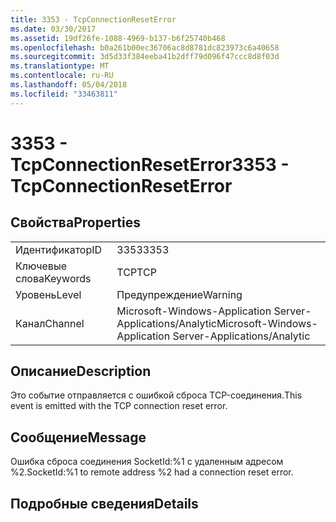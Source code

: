 ```yaml
---
title: 3353 - TcpConnectionResetError
ms.date: 03/30/2017
ms.assetid: 19df26fe-1088-4969-b137-b6f25740b468
ms.openlocfilehash: b0a261b00ec36706ac8d8781dc823973c6a40658
ms.sourcegitcommit: 3d5d33f384eeba41b2dff79d096f47ccc8d8f03d
ms.translationtype: MT
ms.contentlocale: ru-RU
ms.lasthandoff: 05/04/2018
ms.locfileid: "33463811"
---
```

# <a name="3353---tcpconnectionreseterror"></a><span data-ttu-id="ec497-102">3353 - TcpConnectionResetError</span><span class="sxs-lookup"><span data-stu-id="ec497-102">3353 - TcpConnectionResetError</span></span>
## <a name="properties"></a><span data-ttu-id="ec497-103">Свойства</span><span class="sxs-lookup"><span data-stu-id="ec497-103">Properties</span></span>  
  
|||  
|-|-|  
|<span data-ttu-id="ec497-104">Идентификатор</span><span class="sxs-lookup"><span data-stu-id="ec497-104">ID</span></span>|<span data-ttu-id="ec497-105">3353</span><span class="sxs-lookup"><span data-stu-id="ec497-105">3353</span></span>|  
|<span data-ttu-id="ec497-106">Ключевые слова</span><span class="sxs-lookup"><span data-stu-id="ec497-106">Keywords</span></span>|<span data-ttu-id="ec497-107">TCP</span><span class="sxs-lookup"><span data-stu-id="ec497-107">TCP</span></span>|  
|<span data-ttu-id="ec497-108">Уровень</span><span class="sxs-lookup"><span data-stu-id="ec497-108">Level</span></span>|<span data-ttu-id="ec497-109">Предупреждение</span><span class="sxs-lookup"><span data-stu-id="ec497-109">Warning</span></span>|  
|<span data-ttu-id="ec497-110">Канал</span><span class="sxs-lookup"><span data-stu-id="ec497-110">Channel</span></span>|<span data-ttu-id="ec497-111">Microsoft-Windows-Application Server-Applications/Analytic</span><span class="sxs-lookup"><span data-stu-id="ec497-111">Microsoft-Windows-Application Server-Applications/Analytic</span></span>|  
  
## <a name="description"></a><span data-ttu-id="ec497-112">Описание</span><span class="sxs-lookup"><span data-stu-id="ec497-112">Description</span></span>  
 <span data-ttu-id="ec497-113">Это событие отправляется с ошибкой сброса TCP-соединения.</span><span class="sxs-lookup"><span data-stu-id="ec497-113">This event is emitted with the TCP connection reset error.</span></span>  
  
## <a name="message"></a><span data-ttu-id="ec497-114">Сообщение</span><span class="sxs-lookup"><span data-stu-id="ec497-114">Message</span></span>  
 <span data-ttu-id="ec497-115">Ошибка сброса соединения SocketId:%1 с удаленным адресом %2.</span><span class="sxs-lookup"><span data-stu-id="ec497-115">SocketId:%1 to remote address %2 had a connection reset error.</span></span>  
  
## <a name="details"></a><span data-ttu-id="ec497-116">Подробные сведения</span><span class="sxs-lookup"><span data-stu-id="ec497-116">Details</span></span>
